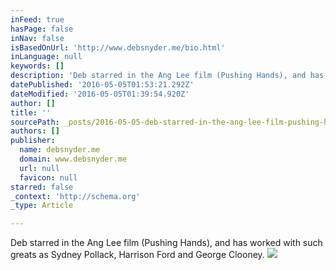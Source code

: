 ```yaml
---
inFeed: true
hasPage: false
inNav: false
isBasedOnUrl: 'http://www.debsnyder.me/bio.html'
inLanguage: null
keywords: []
description: 'Deb starred in the Ang Lee film (Pushing Hands), and has worked with such greats as Sydney Pollack, Harrison Ford and George Clooney. '
datePublished: '2016-05-05T01:53:21.292Z'
dateModified: '2016-05-05T01:39:54.920Z'
author: []
title: ''
sourcePath: _posts/2016-05-05-deb-starred-in-the-ang-lee-film-pushing-hands-and-has-wor.md
authors: []
publisher:
  name: debsnyder.me
  domain: www.debsnyder.me
  url: null
  favicon: null
starred: false
_context: 'http://schema.org'
_type: Article

---
```

Deb starred in the Ang Lee film (Pushing Hands), and has worked with such greats as Sydney Pollack, Harrison Ford and George Clooney. ![](https://the-grid-user-content.s3-us-west-2.amazonaws.com/d7144655-cc98-47f8-8a16-5c7091bccda6.jpg)